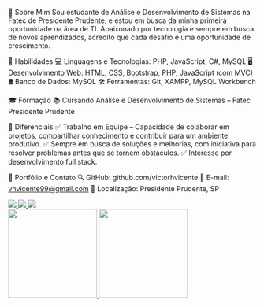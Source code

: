 🌟 Sobre Mim
Sou estudante de Análise e Desenvolvimento de Sistemas na Fatec de Presidente Prudente, e estou em busca da minha primeira oportunidade na área de TI. Apaixonado por tecnologia e sempre em busca de novos aprendizados, acredito que cada desafio é uma oportunidade de crescimento.

🚀 Habilidades
💻 Linguagens e Tecnologias: PHP, JavaScript, C#, MySQL
🖥️ Desenvolvimento Web: HTML, CSS, Bootstrap, PHP, JavaScript (com MVC)
🛢️ Banco de Dados: MySQL
🛠️ Ferramentas: Git, XAMPP, MySQL Workbench

🎓 Formação
📚 Cursando Análise e Desenvolvimento de Sistemas – Fatec Presidente Prudente

🎯 Diferenciais
✅ Trabalho em Equipe – Capacidade de colaborar em projetos, compartilhar conhecimento e contribuir para um ambiente produtivo.
✅ Sempre em busca de soluções e melhorias, com iniciativa para resolver problemas antes que se tornem obstáculos.
✅ Interesse por desenvolvimento full stack.

🔗 Portfólio e Contato
🔍 GitHub: github.com/victorhvicente
📧 E-mail: vhvicente99@gmail.com
📍 Localização: Presidente Prudente, SP

<div>
<a href="mailto:vhvicente99@gmail.com">
<img src="https://img.shields.io/badge/Gmail-D14836?style=for-the-badge&logo=gmail&logoColor=white" target="_blank">
</a>
 
<a href="http://www.linkedin.com/in/victor-hugo-vicente-78ba5b351" target="_blank">
<img src="https://img.shields.io/badge/-LinkedIn-%230077B5?style=for-the-badge&logo=linkedin&logoColor=white">
</a>

<a href="https://www.instagram.com/vhvicente_" target="_blank">
<img src="https://img.shields.io/badge/-Instagram-%23E4405F?style=for-the-badge&logo=instagram&logoColor=white">
</a>
 <div>
<a href="https://github.com/victorhvicente">
<img height="180em" src="https://github-readme-stats.vercel.app/api/top-langs/?username=victorhvicente&layout=compact&langs_count=7&theme=dracula"/>
<img height="180em" src="https://github-readme-stats.vercel.app/api?username=victorhvicente&show_icons=true&theme=dracula&include_all_commits=true&count_private=true"/>
</a>
</div>
<div/>
